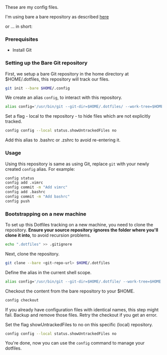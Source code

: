 These are my config files.

I'm using bare a bare repository as described [here](https://www.atlassian.com/git/tutorials/dotfiles)

or ... in short:

### Prerequisites

- Install Git

### Setting up the Bare Git repository

First, we setup a bare Git repository in the home directory at $HOME/.dotfiles,
this repository will track our files.

```bash
git init --bare $HOME/.config
```

We create an alias `config`, to interact with this repository.

```bash
alias config='/usr/bin/git --git-dir=$HOME/.dotfiles/ --work-tree=$HOME'
```

Set a flag - local to the repository - to hide files which are not explicitly tracked.

```bash
config config --local status.showUntrackedFiles no
```

Add this alias to .bashrc or .zshrc to avoid re-entering it.

### Usage

Using this repository is same as using Git, replace `git` with your newly created `config` alias. For example:

```bash
config status
config add .vimrc
config commit -m "Add vimrc"
config add .bashrc
config commit -m "Add bashrc"
config push
```

### Bootstrapping on a new machine

To set up this Dotfiles tracking on a new machine, you need to clone the repository. **Ensure your source repository ignores the folder where you'll clone it into**, to avoid recursion problems.

```bash
echo ".dotfiles" >> .gitignore
```

Next, clone the repository.

```bash
git clone --bare <git-repo-url> $HOME/.dotfiles
```

Define the alias in the current shell scope.

```bash
alias config='/usr/bin/git --git-dir=$HOME/.dotfile/ --work-tree=$HOME'
```

Checkout the content from the bare repository to your $HOME.

```bash
config checkout
```

If you already have configuration files with identical names, this step might
fail. Backup and remove those files. Retry the checkout if you get an error.

Set the flag showUntrackedFiles to no on this specific (local) repository.

```bash
config config --local status.showUntrackedFiles no
```

You're done, now you can use the `config` command to manage your dotfiles.
